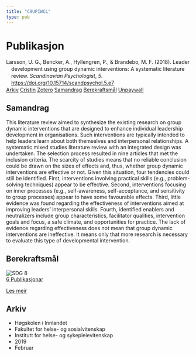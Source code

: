 ```yaml
---
title: "C9UPIWCL"
type: pub
---
```

<h1>Publikasjon</h1>
<article id="csl-bib-container-C9UPIWCL" class="csl-bib-container">
  <div class="csl-bib-body" style="line-height: 1.35; padding-left: 1em; text-indent:-1em;">
  <div class="csl-entry">Larsson, U. G., Bencker, A., Hyllengren, P., &amp; Brandebo, M. F. (2018). Leader development using group dynamic interventions: A systematic literature review. <i>Scandinavian Psychologist</i>, <i>5</i>. <a href="https://doi.org/10.15714/scandpsychol.5.e7">https://doi.org/10.15714/scandpsychol.5.e7</a></div>
</div>
  <div class="csl-bib-buttons">
    <a href="#taxonomy-article-C9UPIWCL" class="csl-bib-button">Arkiv</a>
    <a href="https://app.cristin.no/results/show.jsf?id=1674433" alt="Cristin URL" class="csl-bib-button">Cristin</a>
    <a href="http://zotero.org/groups/5402882/items/C9UPIWCL" alt="Zotero URL" class="csl-bib-button">Zotero</a>
    <a href="#abstract-article-C9UPIWCL" class="csl-bib-button">Samandrag</a>
    <a href="#sdg-article-C9UPIWCL" class="csl-bib-button">Berekraftsmål</a>
    <a href="https://brage.inn.no/inn-xmlui/bitstream/11250/2589512/2/Larsson_2018_Leader%2bdevelopment.pdf" class="csl-bib-button">Unpaywall</a>
  </div>
  <div id="csl-bib-meta-container-C9UPIWCL"></div>
</article>
<div id="csl-bib-meta-C9UPIWCL" class="csl-bib-meta">
  <article id="abstract-article-C9UPIWCL" class="abstract-article">
    <h1>Samandrag</h1>
    This literature review aimed to synthesize the existing research on group dynamic interventions that are designed to enhance individual leadership development in organisations. Such interventions are typically intended to help leaders learn about both themselves and interpersonal relationships. A systematic mixed studies literature review with an integrated design was undertaken. The selection process resulted in nine articles that met the inclusion criteria. The scarcity of studies means that no reliable conclusion could be drawn on the sizes of effects and, thus, whether group dynamic interventions are effective or not. Given this situation, four tendencies could still be identified. First, interventions involving practical skills (e.g., problem-solving techniques) appear to be effective. Second, interventions focusing on inner processes (e.g., self-awareness, self-acceptance, and sensitivity to group processes) appear to have some favourable effects. Third, little evidence was found regarding the effectiveness of interventions aimed at improving leaders’ interpersonal skills. Fourth, identified enablers and neutralizers include group characteristics, facilitator qualities, intervention goals and focus, a safe climate, and opportunities for practice. The lack of evidence regarding effectiveness does not mean that group dynamic interventions are ineffective. It means only that more research is necessary to evaluate this type of developmental intervention.
  </article>
  <article id="sdg-article-C9UPIWCL" class="sdg-article">
    <h1>Berekraftsmål</h1>
    <div class="sdg-container"><div id="sdg8" class="sdg"> <img src="{{< params subfolder >}}images/sdg/sdg08_no.png" class="image" alt="SDG 8"> <div class="sdg-overlay"> <a href="{{< params subfolder >}}no/archive/?sdg=8#archive" class="sdg-publication-count"><span>6</span> Publikasjonar</a> <p><a href="NA" class="sdg-read-more">Les meir</a></p> </div> </div></div>
  </article>
  <article id="taxonomy-article-C9UPIWCL" class="taxonomy-article">
    <h1>Arkiv</h1>
    <ul>
      <li>Høgskolen i Innlandet</li>
      <li>Fakultet for helse- og sosialvitenskap</li>
      <li>Institutt for helse- og sykepleievitenskap</li>
      <li>2019</li>
      <li>Februar</li>
    </ul>
  </article>
</div>
